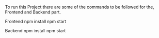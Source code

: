 To run this Project there are some of the commands to be followed for the, Frontend and Backend part.

Frontend
  npm install
  npm start

Backend
  npm install
  npm start
